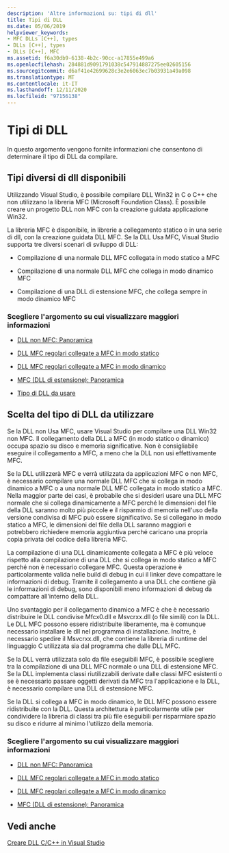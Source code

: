 ```yaml
---
description: 'Altre informazioni su: tipi di dll'
title: Tipi di DLL
ms.date: 05/06/2019
helpviewer_keywords:
- MFC DLLs [C++], types
- DLLs [C++], types
- DLLs [C++], MFC
ms.assetid: f6a30db9-6138-4b2c-90cc-a17855e499a6
ms.openlocfilehash: 284881d9091791038c547914887275ee02605156
ms.sourcegitcommit: d6af41e42699628c3e2e6063ec7b03931a49a098
ms.translationtype: MT
ms.contentlocale: it-IT
ms.lasthandoff: 12/11/2020
ms.locfileid: "97156138"
---
```

# <a name="kinds-of-dlls"></a>Tipi di DLL

In questo argomento vengono fornite informazioni che consentono di determinare il tipo di DLL da compilare.

## <a name="different-kinds-of-dlls-available"></a><a name="_core_the_different_kinds_of_dlls_available_with_visual_c.2b2b"></a> Tipi diversi di dll disponibili

Utilizzando Visual Studio, è possibile compilare DLL Win32 in C o C++ che non utilizzano la libreria MFC (Microsoft Foundation Class). È possibile creare un progetto DLL non MFC con la creazione guidata applicazione Win32.

La libreria MFC è disponibile, in librerie a collegamento statico o in una serie di dll, con la creazione guidata DLL MFC. Se la DLL Usa MFC, Visual Studio supporta tre diversi scenari di sviluppo di DLL:

- Compilazione di una normale DLL MFC collegata in modo statico a MFC

- Compilazione di una normale DLL MFC che collega in modo dinamico MFC

- Compilazione di una DLL di estensione MFC, che collega sempre in modo dinamico MFC

### <a name="what-do-you-want-to-know-more-about"></a>Scegliere l'argomento su cui visualizzare maggiori informazioni

- [DLL non MFC: Panoramica](non-mfc-dlls-overview.md)

- [DLL MFC regolari collegate a MFC in modo statico](regular-dlls-statically-linked-to-mfc.md)

- [DLL MFC regolari collegate a MFC in modo dinamico](regular-dlls-dynamically-linked-to-mfc.md)

- [MFC (DLL di estensione): Panoramica](extension-dlls-overview.md)

- [Tipo di DLL da usare](#_core_which_kind_of_dll_to_use)

## <a name="deciding-which-kind-of-dll-to-use"></a><a name="_core_which_kind_of_dll_to_use"></a> Scelta del tipo di DLL da utilizzare

Se la DLL non Usa MFC, usare Visual Studio per compilare una DLL Win32 non MFC. Il collegamento della DLL a MFC (in modo statico o dinamico) occupa spazio su disco e memoria significative. Non è consigliabile eseguire il collegamento a MFC, a meno che la DLL non usi effettivamente MFC.

Se la DLL utilizzerà MFC e verrà utilizzata da applicazioni MFC o non MFC, è necessario compilare una normale DLL MFC che si collega in modo dinamico a MFC o a una normale DLL MFC collegata in modo statico a MFC. Nella maggior parte dei casi, è probabile che si desideri usare una DLL MFC normale che si collega dinamicamente a MFC perché le dimensioni del file della DLL saranno molto più piccole e il risparmio di memoria nell'uso della versione condivisa di MFC può essere significativo. Se si collegano in modo statico a MFC, le dimensioni del file della DLL saranno maggiori e potrebbero richiedere memoria aggiuntiva perché caricano una propria copia privata del codice della libreria MFC.

La compilazione di una DLL dinamicamente collegata a MFC è più veloce rispetto alla compilazione di una DLL che si collega in modo statico a MFC perché non è necessario collegare MFC. Questa operazione è particolarmente valida nelle build di debug in cui il linker deve compattare le informazioni di debug. Tramite il collegamento a una DLL che contiene già le informazioni di debug, sono disponibili meno informazioni di debug da compattare all'interno della DLL.

Uno svantaggio per il collegamento dinamico a MFC è che è necessario distribuire le DLL condivise Mfcx0.dll e Msvcrxx.dll (o file simili) con la DLL. Le DLL MFC possono essere ridistribuite liberamente, ma è comunque necessario installare le dll nel programma di installazione. Inoltre, è necessario spedire il Msvcrxx.dll, che contiene la libreria di runtime del linguaggio C utilizzata sia dal programma che dalle DLL MFC.

Se la DLL verrà utilizzata solo da file eseguibili MFC, è possibile scegliere tra la compilazione di una DLL MFC normale o una DLL di estensione MFC. Se la DLL implementa classi riutilizzabili derivate dalle classi MFC esistenti o se è necessario passare oggetti derivati da MFC tra l'applicazione e la DLL, è necessario compilare una DLL di estensione MFC.

Se la DLL si collega a MFC in modo dinamico, le DLL MFC possono essere ridistribuite con la DLL. Questa architettura è particolarmente utile per condividere la libreria di classi tra più file eseguibili per risparmiare spazio su disco e ridurre al minimo l'utilizzo della memoria.

### <a name="what-do-you-want-to-know-more-about"></a>Scegliere l'argomento su cui visualizzare maggiori informazioni

- [DLL non MFC: Panoramica](non-mfc-dlls-overview.md)

- [DLL MFC regolari collegate a MFC in modo statico](regular-dlls-statically-linked-to-mfc.md)

- [DLL MFC regolari collegate a MFC in modo dinamico](regular-dlls-dynamically-linked-to-mfc.md)

- [MFC (DLL di estensione): Panoramica](extension-dlls-overview.md)

## <a name="see-also"></a>Vedi anche

[Creare DLL C/C++ in Visual Studio](dlls-in-visual-cpp.md)
